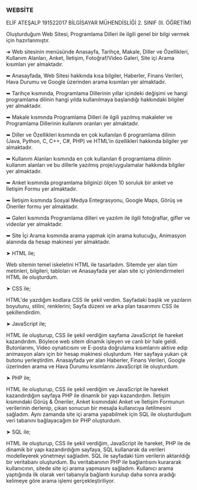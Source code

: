### WEBSİTE
ELİF ATEŞALP 191522017 BİLGİSAYAR MÜHENDİSLİĞİ 2. SINIF (II. ÖĞRETİM)

Oluşturduğum Web Sitesi, Programlama Dilleri ile ilgili genel bir bilgi vermek için hazırlanmıştır.

➜ Web sitesinin menüsünde Anasayfa, Tarihçe, Makale, Diller ve Özellikleri, Kullanım Alanları, Anket, İletişim, Fotoğraf/Video Galeri, Site içi Arama kısımları yer almaktadır.

➥ Anasayfada, Web Sitesi hakkında kısa bilgiler, Haberler, Finans Verileri, Hava Durumu ve Google üzerinden arama kısımları yer almaktadır. 

➥ Tarihçe kısmında, Programlama Dillerinin yıllar içindeki değişimi ve hangi programlama dilinin hangi yılda kullanılmaya başlandığı hakkındaki bilgiler yer almaktadır.

➥ Makale kısmında Programlama Dilleri ile ilgili yazılmış makaleler ve Programlama Dillerinin kullanım oranları yer almaktadır.

➥ Diller ve Özellikleri kısmında en çok kullanılan 6 programlama dilinin (Java, Python, C, C++, C#, PHP) ve HTML'in özellikleri hakkında bilgiler yer almaktadır.

➥ Kullanım Alanları kısmında en çok kullanılan 6 programlama dilinin kullanım alanları ve bu dillerle yazılmış proje/uygulamalar hakkında bilgiler yer almaktadır.

➥ Anket kısmında programlama bilginizi ölçen 10 soruluk bir anket ve İletişim Formu yer almaktadır.

➥ İletişim kısmında Sosyal Medya Entegrasyonu, Google Maps, Görüş ve Öneriler formu yer almaktadır.

➥ Galeri kısmında Programlama dilleri ve yazılım ile ilgili fotoğraflar, gifler ve videolar yer almaktadır.

➥ Site İçi Arama kısmında arama yapmak için arama kutucuğu, Animasyon alanında da hesap makinesi yer almaktadır.




➤ HTML ile;

Web sitemin temel iskeletini HTML ile tasarladım.
Sitemde yer alan tüm metinleri, bilgileri, tabloları ve Anasayfada yer alan site içi yönlendirmeleri HTML ile oluşturdum.

➤ CSS ile; 

HTML'de yazdığım kodlara CSS ile şekil verdim.
Sayfadaki başlık ve yazıların boyutunu, stilini, renklerini; 
Sayfa düzeni ve arka plan tasarımını CSS ile şekillendirdim. 

➤ JavaScript ile;

HTML ile oluşturup, CSS ile şekil verdiğim sayfama JavaScript ile hareket kazandırdım. Böylece web sitem dinamik işleyen ve canlı bir hale geldi.
Butonlarımı, Video oynatıcısını ve E-posta doğrulama kısımlarını aktive edip animasyon alanı için bir hesap makinesi oluşturdum. Her sayfaya yukarı çık butonu yerleştirdim.
Anasayfada yer alan Haberler, Finans Verileri, Google üzerinden arama ve Hava Durumu kısımlarını JavaScript ile oluşturdum. 

➤ PHP ile;
                                  
HTML ile oluşturup, CSS ile şekil verdiğim ve JavaScript ile hareket kazandırdığım sayfaya PHP ile dinamik bir yapı kazandırdım. 
İletişim kısmındaki Görüş & Öneriler, Anket kısmındaki Anket ve İletişim Formunun verilerinin derlenip, çıkan sonucun bir mesajla kullanıcıya iletilmesini sağladım. Aynı zamanda site içi arama yapabilmek için SQL ile oluşturduğum veri tabanını bağlayacağım bir PHP oluşturdum.

➤ SQL ile;

HTML ile oluşturup, CSS ile şekil verdiğim, JavaScript ile hareket, PHP ile de dinamik bir yapı kazandırdığım sayfaya, SQL kullanarak da verileri modelleyerek yönetmeyi sağladım. SQL ile sayfadaki tüm verilerin aktarıldığı bir veritabanı oluşturdum. Bu veritabanının PHP ile bağlantısını kurararak kullanıcının, sitede site içi arama yapmasını sağladım. Kullanıcı arama yaptığında ilk olarak veri tabanıyla bağlantı kurulup daha sonra aradığı kelimeye göre arama işlemi gerçekleştiriliyor.
